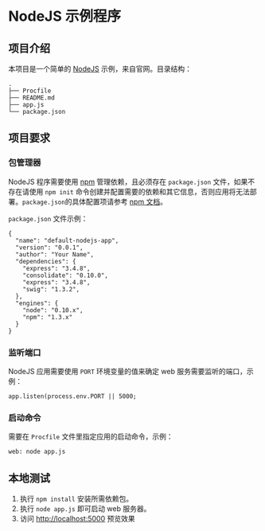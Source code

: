 # NodeJS 示例程序

## 项目介绍

本项目是一个简单的 [NodeJS](http://nodejs.org) 示例，来自官网。目录结构：

```
.
├── Procfile
├── README.md
├── app.js
└── package.json
```

## 项目要求

### 包管理器

NodeJS 程序需要使用 [npm](https://www.npmjs.org) 管理依赖，且必须存在 `package.json` 文件，如果不存在请使用 `npm init` 命令创建并配置需要的依赖和其它信息，否则应用将无法部署。`package.json`的具体配置项请参考 [npm 文档](https://www.npmjs.org/doc/json.html)。

`package.json` 文件示例：

```
{
  "name": "default-nodejs-app",
  "version": "0.0.1",
  "author": "Your Name",
  "dependencies": {
    "express": "3.4.8",
    "consolidate": "0.10.0",
    "express": "3.4.8",
    "swig": "1.3.2",
  },
  "engines": {
    "node": "0.10.x",
    "npm": "1.3.x"
  }
}
```

### 监听端口

NodeJS 应用需要使用 `PORT` 环境变量的值来确定 web 服务需要监听的端口，示例：

```
app.listen(process.env.PORT || 5000;
```

### 启动命令

需要在 `Procfile` 文件里指定应用的启动命令，示例：

```
web: node app.js
```



## 本地测试

1. 执行 `npm install` 安装所需依赖包。
2. 执行 `node app.js` 即可启动 web 服务器。
3. 访问 <http://localhost:5000> 预览效果
